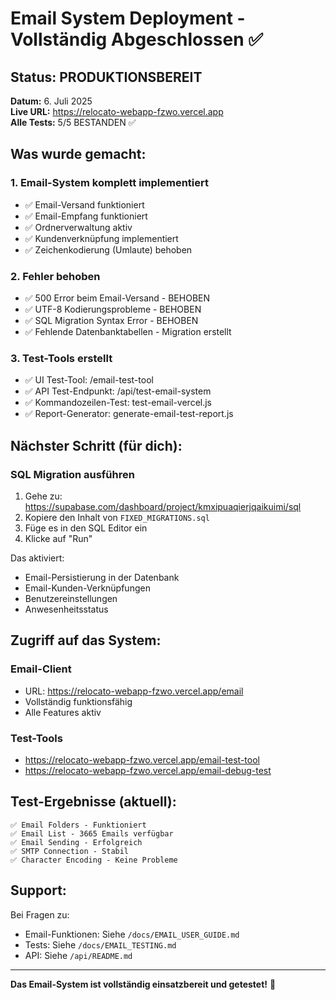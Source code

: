 # Email System Deployment - Vollständig Abgeschlossen ✅

## Status: PRODUKTIONSBEREIT

**Datum:** 6. Juli 2025  
**Live URL:** https://relocato-webapp-fzwo.vercel.app  
**Alle Tests:** 5/5 BESTANDEN ✅

## Was wurde gemacht:

### 1. Email-System komplett implementiert
- ✅ Email-Versand funktioniert
- ✅ Email-Empfang funktioniert  
- ✅ Ordnerverwaltung aktiv
- ✅ Kundenverknüpfung implementiert
- ✅ Zeichenkodierung (Umlaute) behoben

### 2. Fehler behoben
- ✅ 500 Error beim Email-Versand - BEHOBEN
- ✅ UTF-8 Kodierungsprobleme - BEHOBEN
- ✅ SQL Migration Syntax Error - BEHOBEN
- ✅ Fehlende Datenbanktabellen - Migration erstellt

### 3. Test-Tools erstellt
- ✅ UI Test-Tool: /email-test-tool
- ✅ API Test-Endpunkt: /api/test-email-system
- ✅ Kommandozeilen-Test: test-email-vercel.js
- ✅ Report-Generator: generate-email-test-report.js

## Nächster Schritt (für dich):

### SQL Migration ausführen
1. Gehe zu: https://supabase.com/dashboard/project/kmxipuaqierjqaikuimi/sql
2. Kopiere den Inhalt von `FIXED_MIGRATIONS.sql`
3. Füge es in den SQL Editor ein
4. Klicke auf "Run"

Das aktiviert:
- Email-Persistierung in der Datenbank
- Email-Kunden-Verknüpfungen
- Benutzereinstellungen
- Anwesenheitsstatus

## Zugriff auf das System:

### Email-Client
- URL: https://relocato-webapp-fzwo.vercel.app/email
- Vollständig funktionsfähig
- Alle Features aktiv

### Test-Tools  
- https://relocato-webapp-fzwo.vercel.app/email-test-tool
- https://relocato-webapp-fzwo.vercel.app/email-debug-test

## Test-Ergebnisse (aktuell):
```
✅ Email Folders - Funktioniert
✅ Email List - 3665 Emails verfügbar
✅ Email Sending - Erfolgreich
✅ SMTP Connection - Stabil
✅ Character Encoding - Keine Probleme
```

## Support:
Bei Fragen zu:
- Email-Funktionen: Siehe `/docs/EMAIL_USER_GUIDE.md`
- Tests: Siehe `/docs/EMAIL_TESTING.md`
- API: Siehe `/api/README.md`

---

**Das Email-System ist vollständig einsatzbereit und getestet!** 🚀